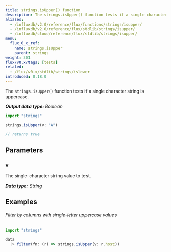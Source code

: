 ```yaml
---
title: strings.isUpper() function
description: The strings.isUpper() function tests if a single character string is uppercase.
aliases:
  - /influxdb/v2.0/reference/flux/functions/strings/isupper/
  - /influxdb/v2.0/reference/flux/stdlib/strings/isupper/
  - /influxdb/cloud/reference/flux/stdlib/strings/isupper/
menu:
  flux_0_x_ref:
    name: strings.isUpper
    parent: strings
weight: 301
flux/v0.x/tags: [tests]
related:
  - /flux/v0.x/stdlib/strings/islower
introduced: 0.18.0
---
```


The `strings.isUpper()` function tests if a single character string is uppercase.

_**Output data type:** Boolean_

```js
import "strings"

strings.isUpper(v: "A")

// returns true
```

## Parameters

### v
The single-character string value to test.

_**Data type:** String_

## Examples

###### Filter by columns with single-letter uppercase values
```js
import "strings"

data
  |> filter(fn: (r) => strings.isUpper(v: r.host))
```
